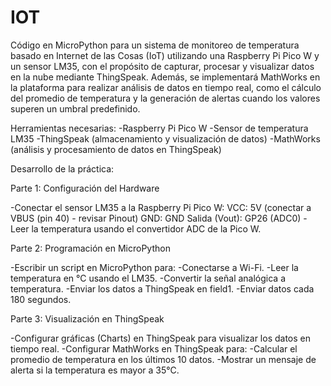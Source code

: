 # IOT
Código en MicroPython para un sistema de monitoreo de temperatura basado en Internet de las Cosas (IoT) utilizando una Raspberry Pi Pico W y un sensor LM35, con el propósito de capturar, procesar y visualizar datos en la nube mediante ThingSpeak.
Además, se implementará MathWorks en la plataforma para realizar análisis de datos en tiempo real, como el cálculo del promedio de temperatura y la generación de alertas cuando los valores superen un umbral predefinido.

Herramientas necesarias:
-Raspberry Pi Pico W
-Sensor de temperatura LM35
-ThingSpeak (almacenamiento y visualización de datos)
-MathWorks (análisis y procesamiento de datos en ThingSpeak)

Desarrollo de la práctica:

Parte 1: Configuración del Hardware 

-Conectar el sensor LM35 a la Raspberry Pi Pico W:
     VCC: 5V (conectar a VBUS (pin 40) - revisar Pinout)
     GND: GND
     Salida (Vout): GP26 (ADC0)
-Leer la temperatura usando el convertidor ADC de la Pico W.

Parte 2: Programación en MicroPython 

-Escribir un script en MicroPython para:
-Conectarse a Wi-Fi.
-Leer la temperatura en °C usando el LM35.
-Convertir la señal analógica a temperatura.
-Enviar los datos a ThingSpeak en field1.
-Enviar datos cada 180 segundos.

Parte 3: Visualización en ThingSpeak 

-Configurar gráficas (Charts) en ThingSpeak para visualizar los datos en tiempo real.
-Configurar MathWorks en ThingSpeak para:
-Calcular el promedio de temperatura en los últimos 10 datos.
-Mostrar un mensaje de alerta si la temperatura es mayor a 35°C.
